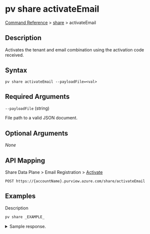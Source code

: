# pv share activateEmail

[Command Reference](../../../README.md#command-reference) > [share](./main.md) >  activateEmail

## Description

Activates the tenant and email combination using the activation code received.

## Syntax

```
pv share activateEmail --payloadFile=<val>
```

## Required Arguments

`--payloadFile` (string)

File path to a valid JSON document.

## Optional Arguments

*None*

## API Mapping

Share Data Plane > Email Registration > [Activate](https://docs.microsoft.com/en-us/rest/api/purview/sharedataplane/email-registration/activate)

```
POST https://{accountName}.purview.azure.com/share/activateEmail
```

## Examples

Description
```powershell
pv share _EXAMPLE_
```


<details><summary>Sample response.</summary>
<p>

```json
{
    "key": "value"
}
```
</p>
</details>
